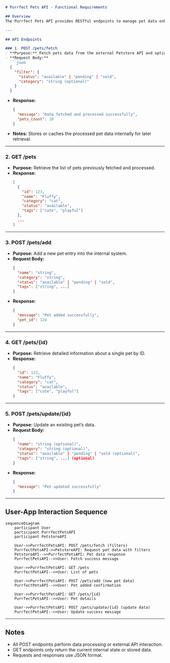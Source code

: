 ```markdown
# Purrfect Pets API - Functional Requirements

## Overview
The Purrfect Pets API provides RESTful endpoints to manage pet data enhanced by Petstore API data. All external data retrieval or business logic that involves fetching or processing data is done via POST endpoints. GET endpoints serve only to retrieve already processed or stored results.

---

## API Endpoints

### 1. POST /pets/fetch
- **Purpose:** Fetch pets data from the external Petstore API and optionally process/filter it.
- **Request Body:**
  ```json
  {
    "filter": {
      "status": "available" | "pending" | "sold",
      "category": "string (optional)"
    }
  }
  ```
- **Response:**
  ```json
  {
    "message": "Data fetched and processed successfully",
    "pets_count": 10
  }
  ```
- **Notes:** Stores or caches the processed pet data internally for later retrieval.

---

### 2. GET /pets
- **Purpose:** Retrieve the list of pets previously fetched and processed.
- **Response:**
  ```json
  [
    {
      "id": 123,
      "name": "Fluffy",
      "category": "cat",
      "status": "available",
      "tags": ["cute", "playful"]
    },
    ...
  ]
  ```

---

### 3. POST /pets/add
- **Purpose:** Add a new pet entry into the internal system.
- **Request Body:**
  ```json
  {
    "name": "string",
    "category": "string",
    "status": "available" | "pending" | "sold",
    "tags": ["string", ...]
  }
  ```
- **Response:**
  ```json
  {
    "message": "Pet added successfully",
    "pet_id": 124
  }
  ```

---

### 4. GET /pets/{id}
- **Purpose:** Retrieve detailed information about a single pet by ID.
- **Response:**
  ```json
  {
    "id": 123,
    "name": "Fluffy",
    "category": "cat",
    "status": "available",
    "tags": ["cute", "playful"]
  }
  ```

---

### 5. POST /pets/update/{id}
- **Purpose:** Update an existing pet’s data.
- **Request Body:**
  ```json
  {
    "name": "string (optional)",
    "category": "string (optional)",
    "status": "available" | "pending" | "sold (optional)",
    "tags": ["string", ...] (optional)
  }
  ```
- **Response:**
  ```json
  {
    "message": "Pet updated successfully"
  }
  ```

---

## User-App Interaction Sequence

```mermaid
sequenceDiagram
    participant User
    participant PurrfectPetsAPI
    participant PetstoreAPI

    User->>PurrfectPetsAPI: POST /pets/fetch (filters)
    PurrfectPetsAPI->>PetstoreAPI: Request pet data with filters
    PetstoreAPI-->>PurrfectPetsAPI: Pet data response
    PurrfectPetsAPI-->>User: Fetch success message

    User->>PurrfectPetsAPI: GET /pets
    PurrfectPetsAPI-->>User: List of pets

    User->>PurrfectPetsAPI: POST /pets/add (new pet data)
    PurrfectPetsAPI-->>User: Pet added confirmation

    User->>PurrfectPetsAPI: GET /pets/{id}
    PurrfectPetsAPI-->>User: Pet details

    User->>PurrfectPetsAPI: POST /pets/update/{id} (update data)
    PurrfectPetsAPI-->>User: Update success message
```

---

## Notes
- All POST endpoints perform data processing or external API interaction.
- GET endpoints only return the current internal state or stored data.
- Requests and responses use JSON format.
```
